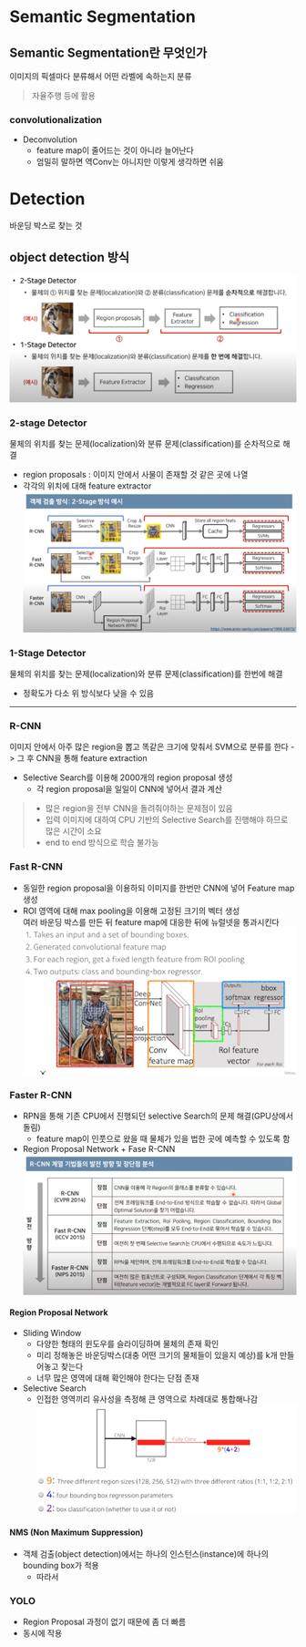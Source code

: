 # Semantic Segmentation
## Semantic Segmentation란 무엇인가
이미지의 픽셀마다 분류해서 어떤 라벨에 속하는지 분류
> 자율주행 등에 활용

### convolutionalization
- Deconvolution
  - feature map이 줄어드는 것이 아니라 늘어난다
  - 엄밀히 말하면 역Conv는 아니지만 이렇게 생각하면 쉬움


# Detection 
바운딩 박스로 찾는 것
## object detection 방식
![detection](../../img/detection_1.png)
### 2-stage Detector
물체의 위치를 찾는 문제(localization)와 분류 문제(classification)를 순차적으로 해결
- region proposals : 이미지 안에서 사물이 존재할 것 같은 곳에 나열
- 각각의 위치에 대해 feature extractor
![2-stage](../../img/2_stage.png)
### 1-Stage Detector
물체의 위치를 찾는 문제(localization)와 분류 문제(classification)를 한번에 해결
- 정확도가 다소 위 방식보다 낮을 수 있음
---
### R-CNN
이미지 안에서 아주 많은 region을 뽑고 똑같은 크기에 맞춰서 SVM으로 분류를 한다 -> 그 후 CNN을 통해 feature extraction
- Selective Search를 이용해 2000개의 region proposal 생성
  - 각 region proposal을 일일이 CNN에 넣어서 결과 계산
> - 많은 region을 전부 CNN을 돌려줘야하는 문제점이 있음  
> - 입력 이미지에 대하여 CPU 기반의 Selective Search를 진행해야 하므로 많은 시간이 소요
> - end to end 방식으로 학습 불가능

### Fast R-CNN
- 동일한 region proposal을 이용하되 이미지를 한번만 CNN에 넣어 Feature map 생성
- ROI 영역에 대해 max pooling을 이용해 고정된 크기의 벡터 생성  
여러 바운딩 박스를 만든 뒤 feature map에 대응한 뒤에 뉴럴넷을 통과시킨다
![R-CNN](../../img/fast_r_cnn.png)

### Faster R-CNN
- RPN을 통해 기존 CPU에서 진행되던 selective Search의 문제 해결(GPU상에서 돌림)
  - feature map이 인풋으로 왔을 때 물체가 있을 법한 곳에 예측할 수 있도록 함
- Region Proposal Network + Fase R-CNN
![based r_cnn](../../img/r_cnn.png)

#### Region Proposal Network
- Sliding Window
  - 다양한 형태의 윈도우를 슬라이딩하며 물체의 존재 확인
  - 미리 정해놓은 바운딩박스(대충 어떤 크기의 물체들이 있을지 예상)를 k개 만들어놓고 찾는다
  - 너무 많은 영역에 대해 확인해야 한다는 단점 존재
- Selective Search
  - 인접한 영역끼리 유사성을 측정해 큰 영역으로 차례대로 통합해나감
![RPN](../../img/rpn.png)

#### NMS (Non Maximum Suppression)
- 객체 검출(object detection)에서는 하나의 인스턴스(instance)에 하나의 bounding box가 적용
  - 따라서 
### YOLO
- Region Proposal 과정이 없기 때문에 좀 더 빠름
- 동시에 작용
